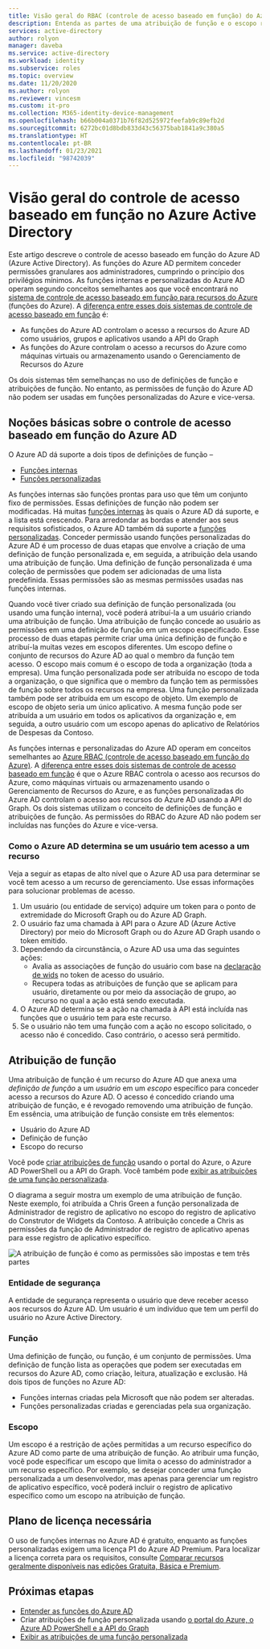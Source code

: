 ```yaml
---
title: Visão geral do RBAC (controle de acesso baseado em função) do Azure Active Directory
description: Entenda as partes de uma atribuição de função e o escopo restrito no Azure Active Directory.
services: active-directory
author: rolyon
manager: daveba
ms.service: active-directory
ms.workload: identity
ms.subservice: roles
ms.topic: overview
ms.date: 11/20/2020
ms.author: rolyon
ms.reviewer: vincesm
ms.custom: it-pro
ms.collection: M365-identity-device-management
ms.openlocfilehash: b66b004a0371b76f82d525972feefab9c89efb2d
ms.sourcegitcommit: 6272bc01d8bdb833d43c56375bab1841a9c380a5
ms.translationtype: HT
ms.contentlocale: pt-BR
ms.lasthandoff: 01/23/2021
ms.locfileid: "98742039"
---
```

# <a name="overview-of-role-based-access-control-in-azure-active-directory"></a>Visão geral do controle de acesso baseado em função no Azure Active Directory

Este artigo descreve o controle de acesso baseado em função do Azure AD (Azure Active Directory). As funções do Azure AD permitem conceder permissões granulares aos administradores, cumprindo o princípio dos privilégios mínimos. As funções internas e personalizadas do Azure AD operam segundo conceitos semelhantes aos que você encontrará no [sistema de controle de acesso baseado em função para recursos do Azure](../../role-based-access-control/overview.md) (funções do Azure). A [diferença entre esses dois sistemas de controle de acesso baseado em função](../../role-based-access-control/rbac-and-directory-admin-roles.md) é:

- As funções do Azure AD controlam o acesso a recursos do Azure AD como usuários, grupos e aplicativos usando a API do Graph
- As funções do Azure controlam o acesso a recursos do Azure como máquinas virtuais ou armazenamento usando o Gerenciamento de Recursos do Azure

Os dois sistemas têm semelhanças no uso de definições de função e atribuições de função. No entanto, as permissões de função do Azure AD não podem ser usadas em funções personalizadas do Azure e vice-versa.

## <a name="understand-azure-ad-role-based-access-control"></a>Noções básicas sobre o controle de acesso baseado em função do Azure AD
O Azure AD dá suporte a dois tipos de definições de função – 
* [Funções internas](./permissions-reference.md)
* [Funções personalizadas](./custom-create.md)

As funções internas são funções prontas para uso que têm um conjunto fixo de permissões. Essas definições de função não podem ser modificadas. Há muitas [funções internas](./permissions-reference.md) às quais o Azure AD dá suporte, e a lista está crescendo. Para arredondar as bordas e atender aos seus requisitos sofisticados, o Azure AD também dá suporte a [funções personalizadas](./custom-create.md). Conceder permissão usando funções personalizadas do Azure AD é um processo de duas etapas que envolve a criação de uma definição de função personalizada e, em seguida, a atribuição dela usando uma atribuição de função. Uma definição de função personalizada é uma coleção de permissões que podem ser adicionadas de uma lista predefinida. Essas permissões são as mesmas permissões usadas nas funções internas.  

Quando você tiver criado sua definição de função personalizada (ou usando uma função interna), você poderá atribuí-la a um usuário criando uma atribuição de função. Uma atribuição de função concede ao usuário as permissões em uma definição de função em um escopo especificado. Esse processo de duas etapas permite criar uma única definição de função e atribuí-la muitas vezes em escopos diferentes. Um escopo define o conjunto de recursos do Azure AD ao qual o membro da função tem acesso. O escopo mais comum é o escopo de toda a organização (toda a empresa). Uma função personalizada pode ser atribuída no escopo de toda a organização, o que significa que o membro da função tem as permissões de função sobre todos os recursos na empresa. Uma função personalizada também pode ser atribuída em um escopo de objeto. Um exemplo de escopo de objeto seria um único aplicativo. A mesma função pode ser atribuída a um usuário em todos os aplicativos da organização e, em seguida, a outro usuário com um escopo apenas do aplicativo de Relatórios de Despesas da Contoso.  

As funções internas e personalizadas do Azure AD operam em conceitos semelhantes ao [Azure RBAC (controle de acesso baseado em função do Azure)](../develop/access-tokens.md#payload-claims). A [diferença entre esses dois sistemas de controle de acesso baseado em função](../../role-based-access-control/rbac-and-directory-admin-roles.md) é que o Azure RBAC controla o acesso aos recursos do Azure, como máquinas virtuais ou armazenamento usando o Gerenciamento de Recursos do Azure, e as funções personalizadas do Azure AD controlam o acesso aos recursos do Azure AD usando a API do Graph. Os dois sistemas utilizam o conceito de definições de função e atribuições de função. As permissões do RBAC do Azure AD não podem ser incluídas nas funções do Azure e vice-versa.

### <a name="how-azure-ad-determines-if-a-user-has-access-to-a-resource"></a>Como o Azure AD determina se um usuário tem acesso a um recurso

Veja a seguir as etapas de alto nível que o Azure AD usa para determinar se você tem acesso a um recurso de gerenciamento. Use essas informações para solucionar problemas de acesso.

1. Um usuário (ou entidade de serviço) adquire um token para o ponto de extremidade do Microsoft Graph ou do Azure AD Graph.
1. O usuário faz uma chamada à API para o Azure AD (Azure Active Directory) por meio do Microsoft Graph ou do Azure AD Graph usando o token emitido.
1. Dependendo da circunstância, o Azure AD usa uma das seguintes ações:
   - Avalia as associações de função do usuário com base na [declaração de wids](../../active-directory-b2c/access-tokens.md) no token de acesso do usuário.
   - Recupera todas as atribuições de função que se aplicam para usuário, diretamente ou por meio da associação de grupo, ao recurso no qual a ação está sendo executada.
1. O Azure AD determina se a ação na chamada à API está incluída nas funções que o usuário tem para este recurso.
1. Se o usuário não tem uma função com a ação no escopo solicitado, o acesso não é concedido. Caso contrário, o acesso será permitido.

## <a name="role-assignment"></a>Atribuição de função

Uma atribuição de função é um recurso do Azure AD que anexa uma *definição de função* a um *usuário* em um *escopo* específico para conceder acesso a recursos do Azure AD. O acesso é concedido criando uma atribuição de função, e é revogado removendo uma atribuição de função. Em essência, uma atribuição de função consiste em três elementos:

- Usuário do Azure AD
- Definição de função
- Escopo do recurso

Você pode [criar atribuições de função](custom-create.md) usando o portal do Azure, o Azure AD PowerShell ou a API do Graph. Você também pode [exibir as atribuições de uma função personalizada](custom-view-assignments.md#view-the-assignments-of-a-role).

O diagrama a seguir mostra um exemplo de uma atribuição de função. Neste exemplo, foi atribuída a Chris Green a função personalizada de Administrador de registro de aplicativo no escopo do registro de aplicativo do Construtor de Widgets da Contoso. A atribuição concede a Chris as permissões da função de Administrador de registro de aplicativo apenas para esse registro de aplicativo específico.

![A atribuição de função é como as permissões são impostas e tem três partes](./media/custom-overview/rbac-overview.png)

### <a name="security-principal"></a>Entidade de segurança

A entidade de segurança representa o usuário que deve receber acesso aos recursos do Azure AD. Um usuário é um indivíduo que tem um perfil do usuário no Azure Active Directory.

### <a name="role"></a>Função

Uma definição de função, ou função, é um conjunto de permissões. Uma definição de função lista as operações que podem ser executadas em recursos do Azure AD, como criação, leitura, atualização e exclusão. Há dois tipos de funções no Azure AD:

- Funções internas criadas pela Microsoft que não podem ser alteradas.
- Funções personalizadas criadas e gerenciadas pela sua organização.

### <a name="scope"></a>Escopo

Um escopo é a restrição de ações permitidas a um recurso específico do Azure AD como parte de uma atribuição de função. Ao atribuir uma função, você pode especificar um escopo que limita o acesso do administrador a um recurso específico. Por exemplo, se desejar conceder uma função personalizada a um desenvolvedor, mas apenas para gerenciar um registro de aplicativo específico, você poderá incluir o registro de aplicativo específico como um escopo na atribuição de função.

## <a name="required-license-plan"></a>Plano de licença necessária

O uso de funções internas no Azure AD é gratuito, enquanto as funções personalizadas exigem uma licença P1 do Azure AD Premium. Para localizar a licença correta para os requisitos, consulte [Comparar recursos geralmente disponíveis nas edições Gratuita, Básica e Premium](https://azure.microsoft.com/pricing/details/active-directory).

## <a name="next-steps"></a>Próximas etapas

- [Entender as funções do Azure AD](concept-understand-roles.md)
- Criar atribuições de função personalizada usando [o portal do Azure, o Azure AD PowerShell e a API do Graph](custom-create.md)
- [Exibir as atribuições de uma função personalizada](custom-view-assignments.md)